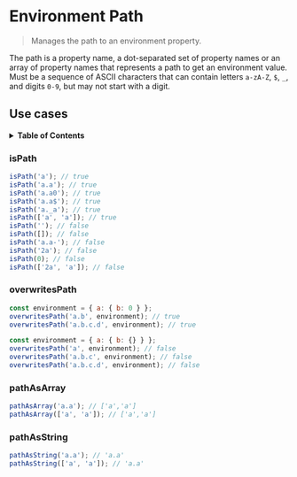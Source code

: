 # Environment Path

> Manages the path to an environment property.

The path is a property name, a dot-separated set of property names or an array of property names
that represents a path to get an environment value. Must be a sequence of ASCII characters that can contain
letters `a-zA-Z`, `$`, `_`, and digits `0-9`, but may not start with a digit.

## Use cases

<details>
  <summary><strong>Table of Contents</strong></summary>
  <ol>
    <li><a href="#ispath">isPath</a></li>
    <li><a href="#overwritespath">overwritesPath</a></li>
    <li><a href="#pathasarray">pathAsArray</a></li>
    <li><a href="#pathasstring">pathAsString</a></li>
  </ol>
</details>

### isPath

```js
isPath('a'); // true
isPath('a.a'); // true
isPath('a.a0'); // true
isPath('a.a$'); // true
isPath('a._a'); // true
isPath(['a', 'a']); // true
isPath(''); // false
isPath([]); // false
isPath('a.a-'); // false
isPath('2a'); // false
isPath(0); // false
isPath(['2a', 'a']); // false
```

### overwritesPath

```js
const environment = { a: { b: 0 } };
overwritesPath('a.b', environment); // true
overwritesPath('a.b.c.d', environment); // true
```

```js
const environment = { a: { b: {} } };
overwritesPath('a', environment); // false
overwritesPath('a.b.c', environment); // false
overwritesPath('a.b.c.d', environment); // false
```

### pathAsArray

```js
pathAsArray('a.a'); // ['a','a']
pathAsArray(['a', 'a']); // ['a','a']
```

### pathAsString

```js
pathAsString('a.a'); // 'a.a'
pathAsString(['a', 'a']); // 'a.a'
```
